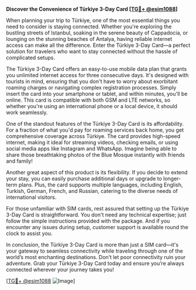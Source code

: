 **Discover the Convenience of Türkiye 3-Day Card [[TG💪+ @esim1088](https://t.me/s/esim1088)]**

When planning your trip to Türkiye, one of the most essential things you need to consider is staying connected. Whether you're exploring the bustling streets of Istanbul, soaking in the serene beauty of Cappadocia, or lounging on the stunning beaches of Antalya, having reliable internet access can make all the difference. Enter the Türkiye 3-Day Card—a perfect solution for travelers who want to stay connected without the hassle of complicated setups.

The Türkiye 3-Day Card offers an easy-to-use mobile data plan that grants you unlimited internet access for three consecutive days. It's designed with tourists in mind, ensuring that you don't have to worry about exorbitant roaming charges or navigating complex registration processes. Simply insert the card into your smartphone or tablet, and within minutes, you'll be online. This card is compatible with both GSM and LTE networks, so whether you're using an international phone or a local device, it should work seamlessly.

One of the standout features of the Türkiye 3-Day Card is its affordability. For a fraction of what you'd pay for roaming services back home, you get comprehensive coverage across Türkiye. The card provides high-speed internet, making it ideal for streaming videos, checking emails, or using social media apps like Instagram and WhatsApp. Imagine being able to share those breathtaking photos of the Blue Mosque instantly with friends and family!

Another great aspect of this product is its flexibility. If you decide to extend your stay, you can easily purchase additional days or upgrade to longer-term plans. Plus, the card supports multiple languages, including English, Turkish, German, French, and Russian, catering to the diverse needs of international visitors.

For those unfamiliar with SIM cards, rest assured that setting up the Türkiye 3-Day Card is straightforward. You don't need any technical expertise; just follow the simple instructions provided with the package. And if you encounter any issues during setup, customer support is available round the clock to assist you.

In conclusion, the Türkiye 3-Day Card is more than just a SIM card—it's your gateway to seamless connectivity while traveling through one of the world’s most enchanting destinations. Don’t let poor connectivity ruin your adventure. Grab your Türkiye 3-Day Card today and ensure you’re always connected wherever your journey takes you! 

[[TG💪+ @esim1088](https://t.me/s/esim1088) ![Image](https://i.postimg.cc/Y0z9fWf4/image.png)]
